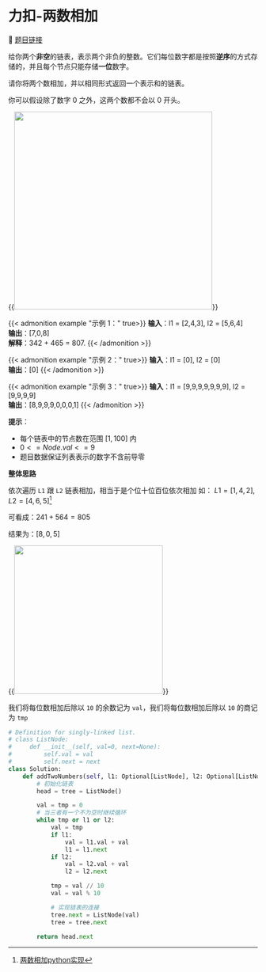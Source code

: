 # 力扣-两数相加

    
:link: [题目链接](https://leetcode.cn/problems/add-two-numbers)

给你两个**非空**的链表，表示两个非负的整数。它们每位数字都是按照**逆序**的方式存储的，并且每个节点只能存储**一位**数字。

请你将两个数相加，并以相同形式返回一个表示和的链表。

你可以假设除了数字 0 之外，这两个数都不会以 0 开头。

{{<image src="/images/add.jpg" caption="示例1" width="400">}}

{{< admonition example "示例 1：" true>}}
**输入**：l1 = [2,4,3], l2 = [5,6,4]<br>
**输出**：[7,0,8]<br>
**解释**：342 + 465 = 807.
{{< /admonition >}}

{{< admonition example "示例 2：" true>}}
**输入**：l1 = [0], l2 = [0]<br>
**输出**：[0]
{{< /admonition >}}

{{< admonition example "示例 3：" true>}}
**输入**：l1 = [9,9,9,9,9,9,9], l2 = [9,9,9,9]<br>
**输出**：[8,9,9,9,0,0,0,1]
{{< /admonition >}}

**提示**：

- 每个链表中的节点数在范围 $[1, 100]$ 内
- $0 <= Node.val <= 9$ 
- 题目数据保证列表表示的数字不含前导零

**整体思路**

依次遍历 `L1` 跟 `L2` 链表相加，相当于是个位十位百位依次相加 如： $L1 = [1,4,2], L2 = [4,6,5]$[^1]

可看成：$241 + 564 = 805$

结果为：$[8,0,5]$

{{<image src="/images/twoadd.png" caption="加法" width="300">}}

我们将每位数相加后除以 `10` 的余数记为 `val`，我们将每位数相加后除以 `10` 的商记为 `tmp`

```python
# Definition for singly-linked list.
# class ListNode:
#     def __init__(self, val=0, next=None):
#         self.val = val
#         self.next = next
class Solution:
    def addTwoNumbers(self, l1: Optional[ListNode], l2: Optional[ListNode]) -> Optional[ListNode]:
        # 初始化链表
        head = tree = ListNode()

        val = tmp = 0
        # 当三者有一个不为空时继续循环
        while tmp or l1 or l2:
            val = tmp
            if l1:
                val = l1.val + val
                l1 = l1.next
            if l2:
                val = l2.val + val
                l2 = l2.next

            tmp = val // 10
            val = val % 10

            # 实现链表的连接
            tree.next = ListNode(val)
            tree = tree.next

        return head.next
```

[^1]: [两数相加python实现](https://leetcode.cn/problems/add-two-numbers/solutions/1732986/by-han-han-ns-fwy9/)









